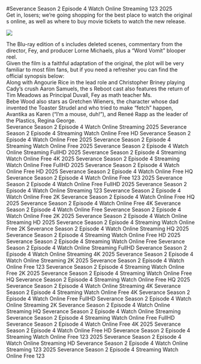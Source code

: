 #Severance Season 2 Episode 4 Watch Online Streaming 123 2025  
Get in, losers; we’re going shopping for the best place to watch the original s online, as well as where to buy movie tickets to watch the new release.  
  
[![](https://i.imgur.com/qSNzIqt.png)](https://movie.rssnews.media/sprHNRDwi.php)  
  
The Blu-ray edition of s includes deleted scenes, commentary from the director, Fey, and producer Lorne Michaels, plus a “Word Vomit” blooper reel.  
Given the film is a faithful adaptation of the original, the plot will be very familiar to most film fans, but if you need a refresher you can find the official synopsis below:  
Along with Angourie Rice in the lead role and Christopher Briney playing Cady’s crush Aaron Samuels, the s Reboot cast also features the return of Tim Meadows as Principal Duvall, Fey as math teacher Ms.  
Bebe Wood also stars as Gretchen Wieners, the character whose dad invented the Toaster Strudel and who tried to make “fetch” happen, Avantika as Karen (“I’m a mouse, duh!”), and Reneé Rapp as the leader of the Plastics, Regina George.  
Severance Season 2 Episode 4 Watch Online Streaming 2025
Severance Season 2 Episode 4 Streaming Watch Online Free HD
Severance Season 2 Episode 4 Watch Online Free 2025
Severance Season 2 Episode 4 Streaming Watch Online Free 2025
Severance Season 2 Episode 4 Watch Online Streaming FullHD 2025
Severance Season 2 Episode 4 Streaming Watch Online Free 4K 2025
Severance Season 2 Episode 4 Streaming Watch Online Free FullHD 2025
Severance Season 2 Episode 4 Watch Online Free HD 2025
Severance Season 2 Episode 4 Watch Online Free HQ
Severance Season 2 Episode 4 Watch Online Free 123 2025
Severance Season 2 Episode 4 Watch Online Free FullHD 2025
Severance Season 2 Episode 4 Watch Online Streaming 123
Severance Season 2 Episode 4 Watch Online Free 2K
Severance Season 2 Episode 4 Watch Online Free HQ 2025
Severance Season 2 Episode 4 Watch Online Free 4K
Severance Season 2 Episode 4 Watch Online Free
Severance Season 2 Episode 4 Watch Online Free 2K 2025
Severance Season 2 Episode 4 Watch Online Streaming HD 2025
Severance Season 2 Episode 4 Streaming Watch Online Free 2K
Severance Season 2 Episode 4 Watch Online Streaming HQ 2025
Severance Season 2 Episode 4 Streaming Watch Online Free HD 2025
Severance Season 2 Episode 4 Streaming Watch Online Free
Severance Season 2 Episode 4 Watch Online Streaming FullHD
Severance Season 2 Episode 4 Watch Online Streaming 4K 2025
Severance Season 2 Episode 4 Watch Online Streaming 2K 2025
Severance Season 2 Episode 4 Watch Online Free 123
Severance Season 2 Episode 4 Streaming Watch Online Free 2K 2025
Severance Season 2 Episode 4 Streaming Watch Online Free HQ
Severance Season 2 Episode 4 Streaming Watch Online Free HQ 2025
Severance Season 2 Episode 4 Watch Online Streaming 4K
Severance Season 2 Episode 4 Streaming Watch Online Free 4K
Severance Season 2 Episode 4 Watch Online Free FullHD
Severance Season 2 Episode 4 Watch Online Streaming 2K
Severance Season 2 Episode 4 Watch Online Streaming HQ
Severance Season 2 Episode 4 Watch Online Streaming
Severance Season 2 Episode 4 Streaming Watch Online Free FullHD
Severance Season 2 Episode 4 Watch Online Free 4K 2025
Severance Season 2 Episode 4 Watch Online Free HD
Severance Season 2 Episode 4 Streaming Watch Online Free 123 2025
Severance Season 2 Episode 4 Watch Online Streaming HD
Severance Season 2 Episode 4 Watch Online Streaming 123 2025
Severance Season 2 Episode 4 Streaming Watch Online Free 123